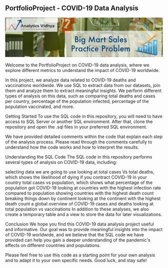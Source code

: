 
## PortfolioProject - COVID-19 Data Analysis
<p align="center">
  <img src="https://github.com/nguneonard/Big-Mart-Sales-Prediction/blob/main/bignart1-thumbnail-1200x1200.png"  title="hover text">
</p>

Welcome to the PortfolioProject on COVID-19 data analysis, where we explore different metrics to understand the impact of COVID-19 worldwide.

In this project, we analyze data related to COVID-19 deaths and vaccinations worldwide. We use SQL to extract data from our datasets, join them and analyze them to extract meaningful insights. We perform different types of analysis on this data, such as comparing total deaths and cases per country, percentage of the population infected, percentage of the population vaccinated, and more.

Getting Started
To use the SQL code in this repository, you will need to have access to SQL Server or another SQL environment. After that, clone the repository and open the .sql files in your preferred SQL environment.

We have provided detailed comments within the code that explain each step of the analysis process. Please read through the comments carefully to understand how the code works and how to interpret the results.

Understanding the SQL Code
The SQL code in this repository performs several types of analysis on COVID-19 data, including:

selecting data we are going to use
looking at total cases Vs total deaths, which shows the likelihood of dying if you contract COVID-19 in your country
total cases vs population, which shows what percentage of the population got COVID-19
looking at countries with the highest infection rate compared to population
showing countries with the highest death count
breaking things down by continent
looking at the continent with the highest death count
a global overview of COVID-19 cases and deaths
looking at total population vs vaccinations
In addition to these analyses, we also create a temporary table and a view to store the data for later visualizations.

Conclusion
We hope you find this COVID-19 data analysis project useful and informative. Our goal was to provide meaningful insights into the impact of COVID-19 worldwide, and we believe that the SQL code we have provided can help you gain a deeper understanding of the pandemic's effects on different countries and populations.

Please feel free to use this code as a starting point for your own analysis and to adapt it to your own specific needs. Good luck, and stay safe!
